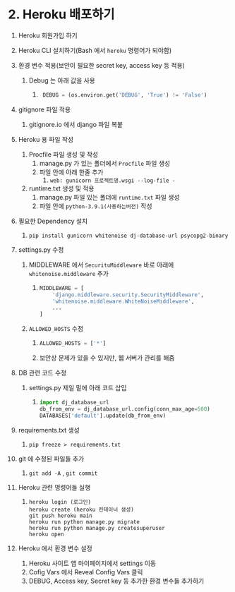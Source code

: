 # 2. Heroku 배포하기

1. Heroku 회원가입 하기

2. Heroku CLI 설치하기(Bash 에서 `heroku` 명령어가 되야함)

3. 환경 변수 적용(보안이 필요한 secret key, access key 등 적용)

   1. Debug 는 아래 값을 사용

      1. ```python
          DEBUG = (os.environ.get('DEBUG', 'True') != 'False')
         ```

4. gitignore 파일 적용

   1. gitignore.io 에서 django 파일 복붙

5. Heroku 용 파일 작성

   1. Procfile 파일 생성 및 작성
      1. manage.py 가 있는 폴더에서 `Procfile` 파일 생성
      2. 파일 안에 아래 한줄 추가
         1. `web: gunicorn 프로젝트명.wsgi --log-file -`
   2. runtime.txt 생성 및 적용
      1. manage.py 파일 있는 폴더에 `runtime.txt` 파일 생성
      2. 파일 안에 `python-3.9.1(사용하는버전)` 작성

6. 필요한 Dependency 설치

   1. `pip install gunicorn whitenoise dj-database-url psycopg2-binary` 

7. settings.py 수정

   1. MIDDLEWARE 에서 `SecurituMiddleware` 바로 아래에 `whitenoise.middleware` 추가

      1. ```python
         MIDDLEWARE = [
             'django.middleware.security.SecurityMiddleware',
             'whitenoise.middleware.WhiteNoiseMiddleware',
             ...
         ]
         ```

   2. `ALLOWED_HOSTS` 수정

      1. ```python
         ALLOWED_HOSTS = ['*']
         ```

      2. 보안상 문제가 있을 수 있지만, 웹 서버가 관리를 해줌

8. DB 관련 코드 수정

   1. settings.py 제일 밑에 아래 코드 삽입

      1. ```python
         import dj_database_url
         db_from_env = dj_database_url.config(conn_max_age=500)
         DATABASES['default'].update(db_from_env)
         ```

9. requirements.txt 생성

   1. `pip freeze > requirements.txt`

10. git 에 수정된 파일들 추가

    1. `git add -A` , `git commit`

11. Heroku 관련 명령어들 실행

    1. ```
       heroku login (로그인)
       heroku create (heroku 컨테이너 생성)
       git push heroku main
       heroku run python manage.py migrate
       heroku run python manage.py createsuperuser
       heroku open
       ```

12. Heroku 에서 환경 변수 설정

    1. Heroku 사이트 앱 마이페이지에서 settings 이동
    2. Cofig Vars 에서 Reveal Config Vars 클릭
    3. DEBUG, Access key, Secret key 등 추가한 환경 변수들 추가하기

